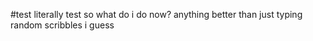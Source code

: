 #test
literally test
so what do i do now?
anything better than just typing random scribbles i guess
